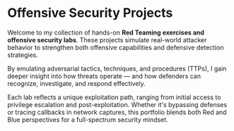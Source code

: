 #  Offensive Security Projects

Welcome to my collection of hands-on **Red Teaming exercises and offensive security labs**. These projects simulate real-world attacker behavior to strengthen both offensive capabilities and defensive detection strategies.

By emulating adversarial tactics, techniques, and procedures (TTPs), I gain deeper insight into how threats operate — and how defenders can recognize, investigate, and respond effectively.

Each lab reflects a unique exploitation path, ranging from initial access to privilege escalation and post-exploitation. Whether it's bypassing defenses or tracing callbacks in network captures, this portfolio blends both Red and Blue perspectives for a full-spectrum security mindset.


